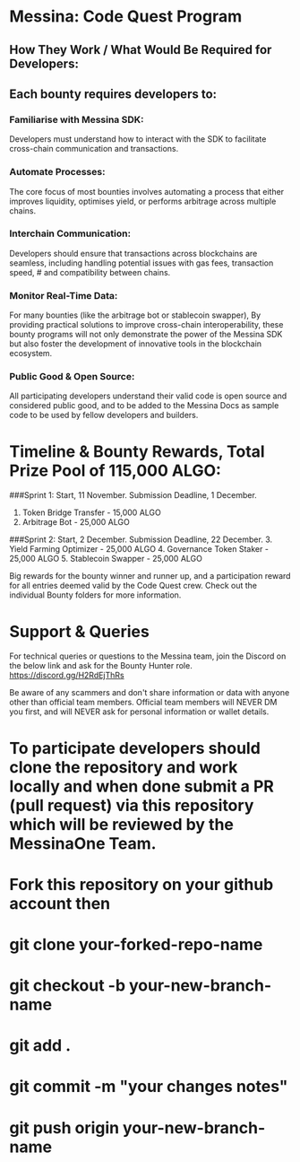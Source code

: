 # Messina: Code Quest Program

## How They Work / What Would Be Required for Developers:
## Each bounty requires developers to:
### Familiarise with Messina SDK: 
Developers must understand how to interact with the SDK to facilitate cross-chain communication and transactions.
### Automate Processes: 
The core focus of most bounties involves automating a process that either improves liquidity, optimises yield, or performs arbitrage across multiple chains.
### Interchain Communication: 
Developers should ensure that transactions across blockchains are seamless, including handling potential issues with gas fees, transaction speed, # and compatibility between chains.
### Monitor Real-Time Data: 
For many bounties (like the arbitrage bot or stablecoin swapper), By providing practical solutions to improve cross-chain interoperability, these bounty programs will not only demonstrate the power of the Messina SDK but also foster the development of innovative tools in the blockchain ecosystem.
### Public Good & Open Source:
All participating developers understand their valid code is open source and considered public good, and to be added to the Messina Docs as sample code to be used by fellow developers and builders.

# Timeline & Bounty Rewards, Total Prize Pool of 115,000 ALGO: 

###Sprint 1: Start, 11 November. Submission Deadline, 1 December.
1. Token Bridge Transfer - 15,000 ALGO
2. Arbitrage Bot - 25,000 ALGO

###Sprint 2: Start, 2 December. Submission Deadline, 22 December.
3. Yield Farming Optimizer - 25,000 ALGO
4. Governance Token Staker - 25,000 ALGO
5. Stablecoin Swapper - 25,000 ALGO

Big rewards for the bounty winner and runner up, and a participation reward for all entries deemed valid by the Code Quest crew.
Check out the individual Bounty folders for more information.

# Support & Queries
For technical queries or questions to the Messina team, join the Discord on the below link and ask for the Bounty Hunter role.
https://discord.gg/H2RdEjThRs

Be aware of any scammers and don't share information or data with anyone other than official team members.
Official team members will NEVER DM you first, and will NEVER ask for personal information or wallet details.

# To participate developers should clone the repository and work locally and when done submit a PR (pull request) via this repository which will be reviewed by the MessinaOne Team.
# Fork this repository on your github account then 
# git clone your-forked-repo-name
# git checkout -b your-new-branch-name
# git add .
# git commit -m "your changes notes"
# git push origin your-new-branch-name



